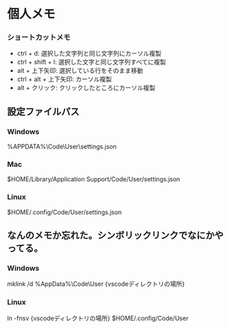 # 個人メモ

### ショートカットメモ
* ctrl + d: 選択した文字列と同じ文字列にカーソル複製
* ctrl + shift + l: 選択した文字と同じ文字列すべてに複製
* alt + 上下矢印: 選択している行をそのまま移動
* ctrl + alt + 上下矢印: カーソル複製
* alt + クリック: クリックしたところにカーソル複製

## 設定ファイルパス
### Windows
%APPDATA%\Code\User\settings.json 
### Mac
$HOME/Library/Application Support/Code/User/settings.json
### Linux
$HOME/.config/Code/User/settings.json

## なんのメモか忘れた。シンボリックリンクでなにかやってる。
### Windows
mklink /d %AppData%\Code\User {vscodeディレクトリの場所}
### Linux
ln -fnsv {vscodeディレクトリの場所} $HOME/.config/Code/User
